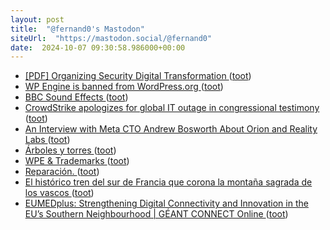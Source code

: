```yaml
---
layout: post
title:  "@fernand0's Mastodon"
siteUrl:  "https://mastodon.social/@fernand0"
date:  2024-10-07 09:30:58.986000+00:00
---
```

*  [[PDF] Organizing Security Digital Transformation   ](https://services.google.com/fh/files/misc/organizing_security_digital_transformation.pdf) ([toot](https://mastodon.social/@fernand0/113265440127838163))
*  [WP Engine is banned from WordPress.org ](https://wordpress.org/news/2024/09/wp-engine-banned) ([toot](https://mastodon.social/@fernand0/113265276212868168))
*  [BBC Sound Effects ](https://sound-effects.bbcrewind.co.uk/search?cat=Machine) ([toot](https://mastodon.social/@fernand0/113264932787004190))
*  [CrowdStrike apologizes for global IT outage in congressional testimony ](https://www.theguardian.com/technology/2024/sep/24/crowdstrike-outage-microsoft-apology?CMP=fb_a-technology_b-gdntec) ([toot](https://mastodon.social/@fernand0/113264258389883851))
*  [An Interview with Meta CTO Andrew Bosworth About Orion and Reality Labs ](https://stratechery.com/2024/an-interview-with-meta-cto-andrew-bosworth-about-orion-and-reality-labs) ([toot](https://mastodon.social/@fernand0/113263467725492173))
*  [Árboles y torres ](https://www.flickr.com/photos/fernand0/54029481493) ([toot](https://mastodon.social/@fernand0/113261678634081460))
*  [WPE & Trademarks ](https://ma.tt/2024/09/wordpress-engine) ([toot](https://mastodon.social/@fernand0/113261621036797706))
*  [Reparación. ](https://avecesunafoto.wordpress.com/2024/10/06/reparacion) ([toot](https://mastodon.social/@fernand0/113261602722870518))
*  [El histórico tren del sur de Francia que corona la montaña sagrada de los vascos ](https://viajes.nationalgeographic.com.es/lifestyle/historico-tren-montana-sur-francia_2115) ([toot](https://mastodon.social/@fernand0/113261495524793544))
*  [EUMEDplus: Strengthening Digital Connectivity and Innovation in the EU’s Southern Neighbourhood \| GÉANT CONNECT Online ](https://connect.geant.org/2024/09/09/eumedplus-strengthening-digital-connectivity-and-innovation-in-the-eus-southern-neighbourhoo) ([toot](https://mastodon.social/@fernand0/113261223922937928))
